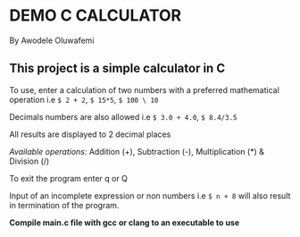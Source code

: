 # DEMO C CALCULATOR
By Awodele Oluwafemi

## This project is a simple calculator in C

To use, enter a calculation of two numbers with a preferred mathematical operation
i.e `$ 2 + 2`, `$ 15*5`, `$ 100 \ 10`

Decimals numbers are also allowed i.e `$ 3.0 + 4.0`, `$ 8.4/3.5`

All results are displayed to 2 decimal places

*Available operations:* Addition (+), Subtraction (-), Multiplication (*) & Division (/)

To exit the program enter q or Q

Input of an incomplete expression or non numbers i.e `$ n + 8` will also result in
termination of the program.

**Compile main.c file with gcc or clang to an executable to use**
